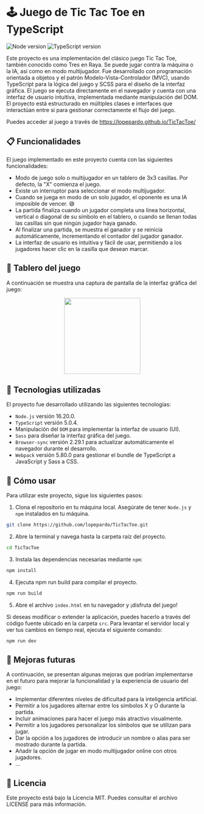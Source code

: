 # 🕹️ Juego de Tic Tac Toe en TypeScript

![Node version](https://img.shields.io/badge/node-16.20.0-green)
![TypeScript version](https://img.shields.io/badge/typescript-5.0.4-blue)

Este proyecto es una implementación del clásico juego Tic Tac Toe, también conocido como Tres en Raya. Se puede jugar contra la máquina o la IA, así como en modo multijugador. Fue desarrollado con programación orientada a objetos y el patrón Modelo-Vista-Controlador (MVC), usando TypeScript para la lógica del juego y SCSS para el diseño de la interfaz gráfica. El juego se ejecuta directamente en el navegador y cuenta con una interfaz de usuario intuitiva, implementada mediante manipulación del DOM. El proyecto está estructurado en múltiples clases e interfaces que interactúan entre sí para gestionar correctamente el flujo del juego.

Puedes acceder al juego a través de https://lopepardo.github.io/TicTacToe/

## 📋 Funcionalidades

El juego implementado en este proyecto cuenta con las siguientes funcionalidades:

- Modo de juego solo o multijugador en un tablero de 3x3 casillas. Por defecto, la "X" comienza el juego.
- Existe un interruptor para seleccionar el modo multijugador.
- Cuando se juega en modo de un solo jugador, el oponente es una IA imposible de vencer. 😅
- La partida finaliza cuando un jugador completa una línea horizontal, vertical o diagonal de su símbolo en el tablero, o cuando se llenan todas las casillas sin que ningún jugador haya ganado.
- Al finalizar una partida, se muestra el ganador y se reinicia automáticamente, incrementando el contador del jugador ganador.
- La interfaz de usuario es intuitiva y fácil de usar, permitiendo a los jugadores hacer clic en la casilla que desean marcar.

## 🔎 Tablero del juego

A continuación se muestra una captura de pantalla de la interfaz gráfica del juego:

<p align="center">
<img src="https://github.com/LuisFelipeL/Tic-Tac-Toe/blob/master/images/board_game.jpeg" width="200px">
</p>

## 🧰 Tecnologias utilizadas

El proyecto fue desarrollado utilizando las siguientes tecnologías:

- `Node.js` versión 16.20.0.
- `TypeScript` versión 5.0.4.
- Manipulación del `DOM` para implementar la interfaz de usuario (UI).
- `Sass` para diseñar la interfaz gráfica del juego.
- `Browser-sync` versión 2.29.1 para actualizar automáticamente el navegador durante el desarrollo.
- `Webpack` versión 5.80.0 para gestionar el bundle de TypeScript a JavaScript y Sass a CSS.

## 🎨 Cómo usar

Para utilizar este proyecto, sigue los siguientes pasos:

1. Clona el repositorio en tu máquina local. Asegúrate de tener `Node.js` y `npm` instalados en tu máquina.

```Bash
git clone https://github.com/lopepardo/TicTacToe.git
```

2. Abre la terminal y navega hasta la carpeta raíz del proyecto.

```Bash
cd TicTacToe
```

3. Instala las dependencias necesarias mediante `npm`:

```Bash
npm install
```

4. Ejecuta npm run build para compilar el proyecto.

```Bash
npm run build
```

5. Abre el archivo `index.html` en tu navegador y ¡disfruta del juego!

Si deseas modificar o extender la aplicación, puedes hacerlo a través del código fuente ubicado en la carpeta `src`. Para levantar el servidor local y ver tus cambios en tiempo real, ejecuta el siguiente comando:

```Bash
npm run dev
```

## 🔮 Mejoras futuras

A continuación, se presentan algunas mejoras que podrían implementarse en el futuro para mejorar la funcionalidad y la experiencia de usuario del juego:

- Implementar diferentes niveles de dificultad para la inteligencia artificial.
- Permitir a los jugadores alternar entre los símbolos X y O durante la partida.
- Incluir animaciones para hacer el juego más atractivo visualmente.
- Permitir a los jugadores personalizar los símbolos que se utilizan para jugar.
- Dar la opción a los jugadores de introducir un nombre o alias para ser mostrado durante la partida.
- Añadir la opción de jugar en modo multijugador online con otros jugadores.
- ...

## 📃 Licencia

Este proyecto está bajo la Licencia MIT. Puedes consultar el archivo LICENSE para más información.
